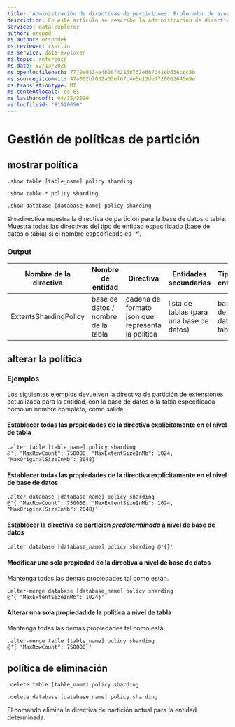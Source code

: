 ```yaml
---
title: 'Administración de directivas de particiones: Explorador de azure Data Explorer ( Sharding Policy Management ) Microsoft Docs'
description: En este artículo se describe la administración de directivas de partición en Azure Data Explorer.
services: data-explorer
author: orspod
ms.author: orspodek
ms.reviewer: rkarlin
ms.service: data-explorer
ms.topic: reference
ms.date: 02/13/2020
ms.openlocfilehash: 7770e0834e4b00f42158732e667d41eb636cec5b
ms.sourcegitcommit: 47a002b7032a05ef67c4e5e12de7720062645e9e
ms.translationtype: MT
ms.contentlocale: es-ES
ms.lasthandoff: 04/15/2020
ms.locfileid: "81520050"
---
```

# <a name="sharding-policy-management"></a>Gestión de políticas de partición

## <a name="show-policy"></a>mostrar política

```kusto
.show table [table_name] policy sharding

.show table * policy sharding

.show database [database_name] policy sharding
```

`Show`directiva muestra la directiva de partición para la base de datos o tabla. Muestra todas las directivas del tipo de entidad especificado (base de datos o tabla) si el nombre especificado es '*'.

### <a name="output"></a>Output

|Nombre de la directiva | Nombre de entidad | Directiva | Entidades secundarias | Tipo de entidad
|---|---|---|---|---
|ExtentsShardingPolicy | base de datos / nombre de la tabla | cadena de formato json que representa la política | lista de tablas (para una base de datos)|base de datos / tabla

## <a name="alter-policy"></a>alterar la política

### <a name="examples"></a>Ejemplos

Los siguientes ejemplos devuelven la directiva de partición de extensiones actualizada para la entidad, con la base de datos o la tabla especificada como un nombre completo, como salida.

#### <a name="setting-all-properties-of-the-policy-explicitly-at-table-level"></a>Establecer todas las propiedades de la directiva explícitamente en el nivel de tabla

```kusto
.alter table [table_name] policy sharding 
@'{ "MaxRowCount": 750000, "MaxExtentSizeInMb": 1024, "MaxOriginalSizeInMb": 2048}'
```

#### <a name="setting-all-properties-of-the-policy-explicitly-at-database-level"></a>Establecer todas las propiedades de la directiva explícitamente en el nivel de base de datos

```kusto
.alter database [database_name] policy sharding
@'{ "MaxRowCount": 750000, "MaxExtentSizeInMb": 1024, "MaxOriginalSizeInMb": 2048}'
```

#### <a name="setting-the-default-sharding-policy-at-database-level"></a>Establecer la directiva de partición *predeterminada* a nivel de base de datos

```kusto
.alter database [database_name] policy sharding @'{}'
```

#### <a name="altering-a-single-property-of-the-policy-at-database-level"></a>Modificar una sola propiedad de la directiva a nivel de base de datos 

Mantenga todas las demás propiedades tal como están.

```kusto
.alter-merge database [database_name] policy sharding
@'{ "MaxExtentSizeInMb": 1024}'
```

#### <a name="altering-a-single-property-of-the-policy-at-table-level"></a>Alterar una sola propiedad de la política a nivel de tabla

Mantenga todas las demás propiedades tal como está

```kusto
.alter-merge table [table_name] policy sharding
@'{ "MaxRowCount": 750000}'
```

## <a name="delete-policy"></a>política de eliminación

```kusto
.delete table [table_name] policy sharding

.delete database [database_name] policy sharding
```

El comando elimina la directiva de partición actual para la entidad determinada.